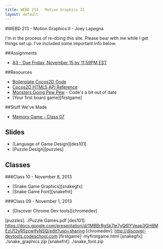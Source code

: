```yaml
---
title: WEBD 213 - Motion Graphics II
layout: default
---
```

#WEBD 213 - Motion Graphics II - Joey Lapegna

I'm in the process of re-doing this site. Please bear with me while I get things set up. I've included some important info below.

##Assignments
* [A3 - Due Friday, November 15 by 11:59PM EST][a3]

##Resources
* [Boilerplate Cocos2D Code][boilerplate]
* [Cocos2D HTML5 API Reference][api]
* [Monsters Going Pew Pew][tut] - Code's a bit out of date
* [Your first board game][firstgame]

##Stuff We've Made
* [Memory Game - Class 07][mem7]

## Slides
* [Language of Game Design][des101]
* [Puzzle Design][puzzles]

## Classes

###Class 10 - November 8, 2013
* [Snake Game Graphics][snakegfx]
* [Snake Game Font][snakefnt]

###Class 09 - November 1, 2013
* [Discover Chrome Dev tools][chromedev]

[a3]: 			./WEBD213_A3.pdf
[boilerplate]:	_boilerplate-2_2.zip
[api]:			http://www.cocos2d-x.org/reference/html5-js/V2.2/index.html
[tut]:			http://www.raywenderlich.com/32970/
[mem7]:			./Class07-Winning_and_Animation.zip
[puzzles]:		./Puzzle Games.pdf
[des101]:		https://docs.google.com/presentation/d/1MBBrRgSk7le7yQ6lYVeap3GH6MEzU12yR5zcwlfvNSQ/edit?usp=sharing
[chromedev]:	http://discover-devtools.codeschool.com
[firstgame]: 	myfirstgame.html
[snakegfx]:		./snake_graphics.zip
[snakefnt]:		./snake_font.zip